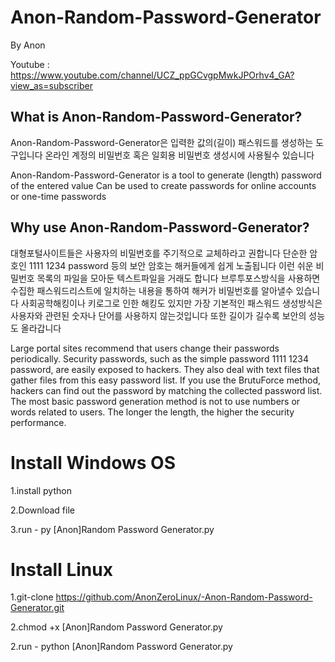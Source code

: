 # Anon-Random-Password-Generator

By Anon

Youtube : https://www.youtube.com/channel/UCZ_ppGCvgpMwkJPOrhv4_GA?view_as=subscriber

## What is Anon-Random-Password-Generator?

Anon-Random-Password-Generator은 입력한 값의(길이) 패스워드를 생성하는 도구입니다
온라인 계정의 비밀번호 혹은 일회용 비밀번호 생성시에 사용될수 있습니다

Anon-Random-Password-Generator is a tool to generate (length) password of the entered value
Can be used to create passwords for online accounts or one-time passwords

## Why use Anon-Random-Password-Generator?

대형포털사이트들은 사용자의 비밀번호를 주기적으로 교체하라고 권합니다
단순한 암호인 1111 1234 password 등의 보안 암호는 해커들에게 쉽게 노출됩니다 이런 쉬운 비밀번호 목록의 파일을 모아둔 텍스트파일을 거래도 합니다
브루투포스방식을 사용하면 수집한 패스워드리스트에 일치하는 내용을 통하여 해커가 비밀번호를 알아낼수 있습니다 사회공학해킹이나 키로그로 인한 해킹도 있지만
가장 기본적인 패스워드 생성방식은 사용자와 관련된 숫자나 단어를 사용하지 않는것입니다 또한 길이가 길수록 보안의 성능도 올라갑니다

Large portal sites recommend that users change their passwords periodically.
Security passwords, such as the simple password 1111 1234 password, are easily exposed to hackers. They also deal with text files that gather files from this easy password list.
If you use the BrutuForce method, hackers can find out the password by matching the collected password list.
The most basic password generation method is not to use numbers or words related to users. The longer the length, the higher the security performance.

# Install Windows OS

1.install python

2.Download file

3.run - py [Anon]Random Password Generator.py

# Install Linux
1.git-clone https://github.com/AnonZeroLinux/-Anon-Random-Password-Generator.git

2.chmod +x [Anon]Random Password Generator.py

2.run - python [Anon]Random Password Generator.py
